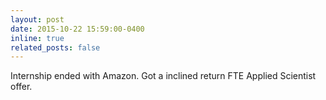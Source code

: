 ```yaml
---
layout: post
date: 2015-10-22 15:59:00-0400
inline: true
related_posts: false
---
```


Internship ended with Amazon. Got a inclined return FTE Applied Scientist offer.
